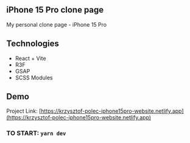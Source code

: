 ## iPhone 15 Pro clone page

My personal clone page - iPhone 15 Pro

## Technologies

* React + Vite
* R3F
* GSAP
* SCSS Modules

## Demo

Project Link: [https://krzysztof-polec-iphone15pro-website.netlify.app](https://krzysztof-polec-iphone15pro-website.netlify.app)

### TO START: `yarn dev`